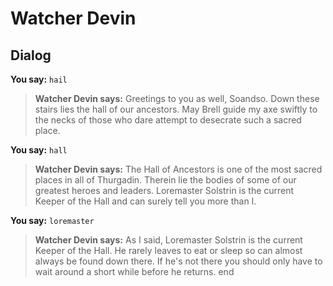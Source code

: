 # Watcher Devin
## Dialog

**You say:** `hail`



>**Watcher Devin says:** Greetings to you as well, Soandso. Down these stairs lies the hall of our ancestors. May Brell guide my axe swiftly to the necks of those who dare attempt to desecrate such a sacred place.

**You say:** `hall`



>**Watcher Devin says:** The Hall of Ancestors is one of the most sacred places in all of Thurgadin. Therein lie the bodies of some of our greatest heroes and leaders. Loremaster Solstrin is the current Keeper of the Hall and can surely tell you more than I.

**You say:** `loremaster`



>**Watcher Devin says:** As I said, Loremaster Solstrin is the current Keeper of the Hall. He rarely leaves to eat or sleep so can almost always be found down there. If he's not there you should only have to wait around a short while before he returns.
end
